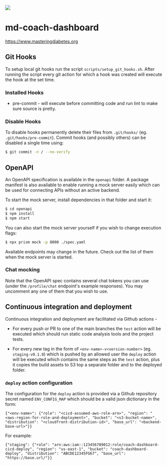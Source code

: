 <img src="https://github.com/user-attachments/assets/7042e29c-962e-46db-b520-1422cd983f5c" >

# md-coach-dashboard
https://www.masteringdiabetes.org

## Git Hooks

To setup local git hooks run the script `scripts/setup_git_hooks.sh`.
After running the script every git action for which a hook was created will
execute the hook at the set time.

### Installed Hooks

* pre-commit - will execute before committing code and run lint to make sure
  source is pretty.

### Disable Hooks

To disable hooks permanently delete their files from `.git/hooks/` (eg.
`.git/hooks/pre-commit`). Commit hooks (and possibly others) can be disabled
a single time using:

```bash
$ git commit -n / --no-verify
```

## OpenAPI

An OpenAPI specification is available in the `openapi` folder. A package manifest is also available to enable running a mock server easily which can be used for connecting APIs without an active backend.

To start the mock server, install dependencies in that folder and start it:

```bash
$ cd openapi
$ npm install
$ npm start
```

You can also start the mock server yourself if you wish to change execution flags:

```bash
$ npx prism mock -p 8000 ./spec.yaml
```

Available endpoints may change in the future. Check out the list of them when the mock server is started.

### Chat mocking

Note that the OpenAPI spec contains several chat tokens you can use (under the `/profile/chat` endpoint's example responses). You may uncomment any one of them that you wish to use.

## Continuous integration and deployment

Continuous integration and deployment are facilitated via Github actions -

* For every push or PR to one of the main branches the `test` action will be executed which should run static code analysis tools and the project tests.

* For every new tag in the form of `<env-name>-v<version-number>` (eg. `staging-v0.1.0`) which is pushed by an allowed user the `deploy` action will be executed which contains the same steps as the `test` action, plus it copies the build assets to S3 top a separate folder and to the deployed folder.

### `deploy` action configuration

The configuration for the `deploy` action is provided via a Github repository secret named `ENV_CONFIG_MAP` which should be a valid json dictionary in the form:

`{"<env-name>": {"role": "<cicd-assumed-aws-role-arn>", "region": "<aws-region-for-role-and-deployment>", "bucket": "<s3-bucket-name>", "distribution": "<cloudfront-distribution-id>", "base_url": "<backend-base-url>"}}`

For example:

`{"staging": {"role": "arn:aws:iam::123456789012:role/coach-dashboard-cicd-deploy", "region": "us-east-1", "bucket": "coach-dashboard-deploy", "distribution": "ABCDE12345FG67", "base_url": "https://base.url/"}}`
